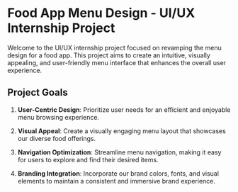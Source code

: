 # Food App Menu Design - UI/UX Internship Project

Welcome to the UI/UX internship project focused on revamping the menu design for a food app. This project aims to create an intuitive, visually appealing, and user-friendly menu interface that enhances the overall user experience.

## Project Goals

1. **User-Centric Design**: Prioritize user needs for an efficient and enjoyable menu browsing experience.

2. **Visual Appeal**: Create a visually engaging menu layout that showcases our diverse food offerings.

3. **Navigation Optimization**: Streamline menu navigation, making it easy for users to explore and find their desired items.

4. **Branding Integration**: Incorporate our brand colors, fonts, and visual elements to maintain a consistent and immersive brand experience.
